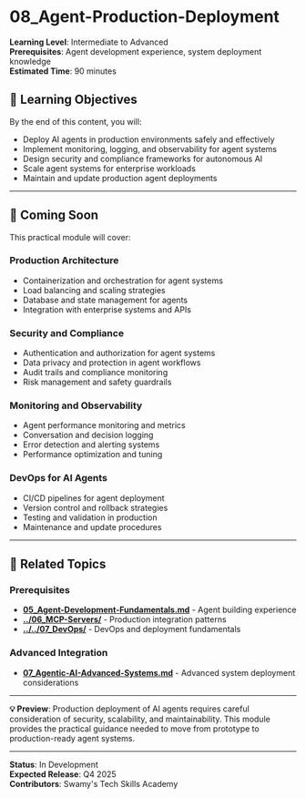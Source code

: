# 08_Agent-Production-Deployment

**Learning Level**: Intermediate to Advanced  
**Prerequisites**: Agent development experience, system deployment knowledge  
**Estimated Time**: 90 minutes  

## 🎯 Learning Objectives

By the end of this content, you will:

- Deploy AI agents in production environments safely and effectively
- Implement monitoring, logging, and observability for agent systems
- Design security and compliance frameworks for autonomous AI
- Scale agent systems for enterprise workloads
- Maintain and update production agent deployments

---

## 🌟 Coming Soon

This practical module will cover:

### **Production Architecture**

- Containerization and orchestration for agent systems
- Load balancing and scaling strategies
- Database and state management for agents
- Integration with enterprise systems and APIs

### **Security and Compliance**

- Authentication and authorization for agent systems
- Data privacy and protection in agent workflows
- Audit trails and compliance monitoring
- Risk management and safety guardrails

### **Monitoring and Observability**

- Agent performance monitoring and metrics
- Conversation and decision logging
- Error detection and alerting systems
- Performance optimization and tuning

### **DevOps for AI Agents**

- CI/CD pipelines for agent deployment
- Version control and rollback strategies
- Testing and validation in production
- Maintenance and update procedures

---

## 🔗 Related Topics

### **Prerequisites**

- **[05_Agent-Development-Fundamentals.md](05_Agent-Development-Fundamentals.md)** - Agent building experience
- **[../06_MCP-Servers/](../06_MCP-Servers/)** - Production integration patterns
- **[../../07_DevOps/](../../07_DevOps/)** - DevOps and deployment fundamentals

### **Advanced Integration**

- **[07_Agentic-AI-Advanced-Systems.md](07_Agentic-AI-Advanced-Systems.md)** - Advanced system deployment considerations

---

**💡 Preview**: Production deployment of AI agents requires careful consideration of security, scalability, and maintainability. This module provides the practical guidance needed to move from prototype to production-ready agent systems.

---

**Status**: In Development  
**Expected Release**: Q4 2025  
**Contributors**: Swamy's Tech Skills Academy
